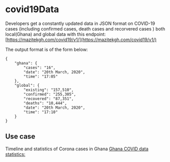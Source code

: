 # covid19Data
Developers get a constantly updated data in JSON format on COVID-19 cases (including confirmed cases, death cases and recorvered cases ) both local(Ghana) and global data with this endpoint:
[https://mazitekgh.com/covid19/v1/](https://mazitekgh.com/covid19/v1/)

The output format is of the form below:
```
{
    "ghana": {
        "cases": "16",
        "date": "20th March, 2020",
        "time": "17:05"
    },
    "global": {
        "existing": "157,510",
        "confirmed": "255,305",
        "recovered": "87,351",
        "deaths": "10,444",
        "date": "20th March, 2020",
        "time": "17:10"
    }
}
```
## Use case
Timeline and statistics of Corona cases in Ghana
[Ghana COVID data statistics:](http://noticeboard.mazitekgh.com/covid19gh/)

